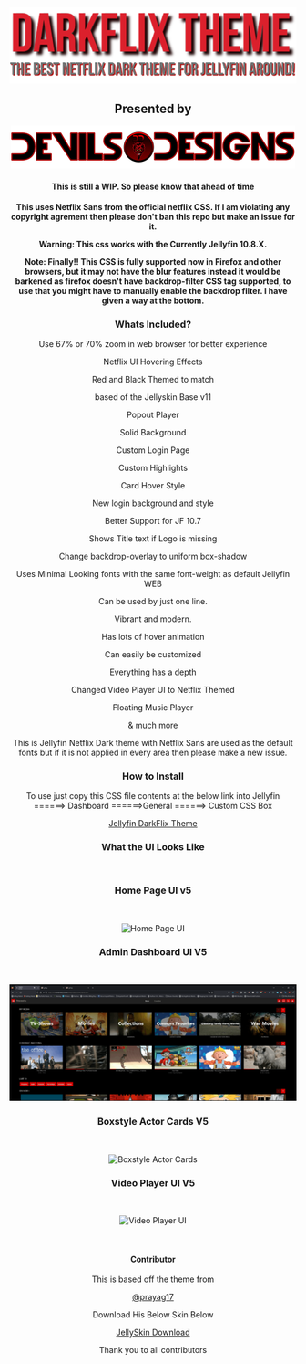 <div align="center"> 
<img src="https://github.com/DevilsDesigns/Jellyfin-DarkFlix-Theme/blob/3b550986e64c392b8601fadddcb649196ae7e30a/Logos/Darkflix-with-tagline.png?raw=true">

<h2>Presented by</h2>


<img src="https://github.com/DevilsDesigns/Jellyfin-DarkFlix-Theme/blob/3b550986e64c392b8601fadddcb649196ae7e30a/Logos/DevilsDesigns-Logo-Github.png" height="75" width="500">


<div align="center">
<h4>
 
 **This is still a WIP. So please know that ahead of time**
 
 </h4>
 
 
  **This uses Netflix Sans from the official netflix CSS. If I am violating any copyright agrement then please don't ban this repo but make an issue for it.**
  
  
  **Warning: This css works with the Currently Jellyfin 10.8.X.**
  
  
  **Note: Finally!! This CSS is fully supported now in Firefox and other browsers, but it may not have the blur features instead it would be barkened as firefox doesn't have backdrop-filter CSS tag supported, to use that you might have to manually enable the backdrop filter. I have given a way at the bottom.**
</div>


<div align="center">
<h3>Whats Included?</h3>
 
 
 Use 67% or 70% zoom in web browser for better experience <br>
 
 
 Netflix UI Hovering Effects<br>
 
 
 Red and Black Themed to match<br>
 
 
 based of the Jellyskin Base v11<br>
 
 
 Popout Player<br>
 
 
 Solid Background<br>
 
 
 Custom Login Page
 
 
 Custom Highlights
 
 Card Hover Style

 New login background and style

 Better Support for JF 10.7

 Shows Title text if Logo is missing

 Change backdrop-overlay to uniform box-shadow

 Uses Minimal Looking fonts with the same font-weight as default Jellyfin WEB

 Can be used by just one line.

 Vibrant and modern.

 Has lots of hover animation

 Can easily be customized

 Everything has a depth
    
 Changed Video Player UI to Netflix Themed
 
 Floating Music Player
 
 & much more
 
 </div>
  
<div align="center">


This is Jellyfin Netflix Dark theme with Netflix Sans are used as the default fonts but if it is not applied in every area then please make a new issue.


</div>

<div align="center">
<h3>How to Install</h3><div align="center">


To use just copy this CSS file contents at the below link into Jellyfin ======> Dashboard ======>General ======> Custom CSS Box 


[Jellyfin DarkFlix Theme](https://github.com/DevilsDesigns/Jellyfin-DarkFlix-Theme/blob/latest/Darkflix-v5.css "Custom CSS")
</div>


<div align="center">
<h3 align="ceter" class="animations">What the UI Looks Like</h3><br>
 
 
 <h3>Home Page UI v5</h3><br>

 ![Home Page UI](https://github.com/DevilsDesigns/Jellyfin-DarkFlix-Theme/blob/85b06cd71e8a0cd6de0b1654a102b39de3642ac7/UI-Proof/v5/Homepage-UI.gif)

 
 <h3> Admin Dashboard UI V5</h3><br>  
 
 ![Admin Dashboard](https://github.com/DevilsDesigns/Jellyfin-DarkFlix-Theme/blob/85b06cd71e8a0cd6de0b1654a102b39de3642ac7/UI-Proof/v5/Admin-Dashboard.gif)
 
 <h3> Boxstyle Actor Cards V5</h3><br>  
 
 ![Boxstyle Actor Cards](https://github.com/DevilsDesigns/Jellyfin-DarkFlix-Theme/blob/85b06cd71e8a0cd6de0b1654a102b39de3642ac7/UI-Proof/v5/Character-Selection.gif)
 
 <h3>Video Player UI V5</h3><br>  
 
 ![Video Player UI](https://github.com/DevilsDesigns/Jellyfin-DarkFlix-Theme/blob/3b550986e64c392b8601fadddcb649196ae7e30a/UI-Proof/v5/Video-Player-Colors-RESIZED.gif)
 
 
 
<br>  
<div align="center">
<h4>Contributor</h4>    
  This is based off the theme from <br>
 
 [@prayag17](https://github.com/prayag17)    
 
 Download His Below Skin Below <br> 
 
 [JellySkin Download](https://github.com/prayag17/JellySkin/blob/master/default.css)  
 
Thank you to all contributors  
</div>
